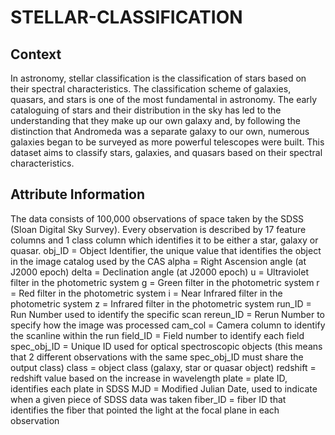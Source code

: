 # STELLAR-CLASSIFICATION
## Context
In astronomy, stellar classification is the classification of stars based on their spectral characteristics. The classification scheme of galaxies, quasars, and stars is one of the most fundamental in astronomy. The early cataloguing of stars and their distribution in the sky has led to the understanding that they make up our own galaxy and, by following the distinction that Andromeda was a separate galaxy to our own, numerous galaxies began to be surveyed as more powerful telescopes were built. This dataset aims to classify stars, galaxies, and quasars based on their spectral characteristics.

## Attribute Information
The data consists of 100,000 observations of space taken by the SDSS (Sloan Digital Sky Survey). Every observation is described by 17 feature columns and 1 class column which identifies it to be either a star, galaxy or quasar.
obj_ID = Object Identifier, the unique value that identifies the object in the image catalog used by the CAS
alpha = Right Ascension angle (at J2000 epoch)
delta = Declination angle (at J2000 epoch)
u = Ultraviolet filter in the photometric system
g = Green filter in the photometric system
r = Red filter in the photometric system
i = Near Infrared filter in the photometric system
z = Infrared filter in the photometric system
run_ID = Run Number used to identify the specific scan
rereun_ID = Rerun Number to specify how the image was processed
cam_col = Camera column to identify the scanline within the run
field_ID = Field number to identify each field
spec_obj_ID = Unique ID used for optical spectroscopic objects (this means that 2 different observations with the same spec_obj_ID must share the output class)
class = object class (galaxy, star or quasar object)
redshift = redshift value based on the increase in wavelength
plate = plate ID, identifies each plate in SDSS
MJD = Modified Julian Date, used to indicate when a given piece of SDSS data was taken
fiber_ID = fiber ID that identifies the fiber that pointed the light at the focal plane in each observation
